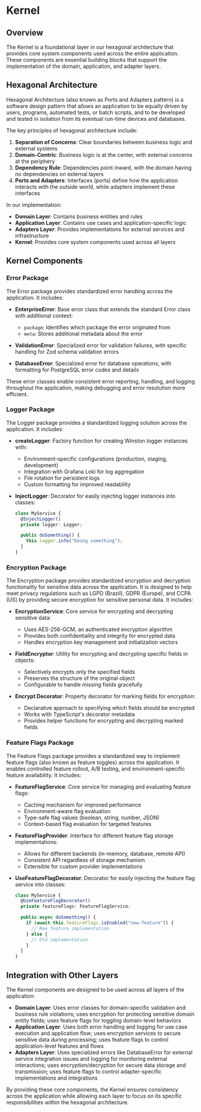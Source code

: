 # Kernel

## Overview

The Kernel is a foundational layer in our hexagonal architecture that provides core system components used across the entire application. These components are essential building blocks that support the implementation of the domain, application, and adapter layers.

## Hexagonal Architecture

Hexagonal Architecture (also known as Ports and Adapters pattern) is a software design pattern that allows an application to be equally driven by users, programs, automated tests, or batch scripts, and to be developed and tested in isolation from its eventual run-time devices and databases.

The key principles of hexagonal architecture include:

1. **Separation of Concerns**: Clear boundaries between business logic and external systems
2. **Domain-Centric**: Business logic is at the center, with external concerns at the periphery
3. **Dependency Rule**: Dependencies point inward, with the domain having no dependencies on external layers
4. **Ports and Adapters**: Interfaces (ports) define how the application interacts with the outside world, while adapters implement these interfaces

In our implementation:

- **Domain Layer**: Contains business entities and rules
- **Application Layer**: Contains use cases and application-specific logic
- **Adapters Layer**: Provides implementations for external services and infrastructure
- **Kernel**: Provides core system components used across all layers

## Kernel Components

### Error Package

The Error package provides standardized error handling across the application. It includes:

- **EnterpriseError**: Base error class that extends the standard Error class with additional context:

  - `package`: Identifies which package the error originated from
  - `meta`: Stores additional metadata about the error

- **ValidationError**: Specialized error for validation failures, with specific handling for Zod schema validation errors

- **DatabaseError**: Specialized error for database operations, with formatting for PostgreSQL error codes and details

These error classes enable consistent error reporting, handling, and logging throughout the application, making debugging and error resolution more efficient.

### Logger Package

The Logger package provides a standardized logging solution across the application. It includes:

- **createLogger**: Factory function for creating Winston logger instances with:

  - Environment-specific configurations (production, staging, development)
  - Integration with Grafana Loki for log aggregation
  - File rotation for persistent logs
  - Custom formatting for improved readability

- **InjectLogger**: Decorator for easily injecting logger instances into classes:

  ```typescript
  class MyService {
    @InjectLogger()
    private logger: Logger;

    public doSomething() {
      this.logger.info("Doing something");
    }
  }
  ```

### Encryption Package

The Encryption package provides standardized encryption and decryption functionality for sensitive data across the application. It is designed to help meet privacy regulations such as LGPD (Brazil), GDPR (Europe), and CCPA (US) by providing secure encryption for sensitive personal data. It includes:

- **EncryptionService**: Core service for encrypting and decrypting sensitive data:

  - Uses AES-256-GCM, an authenticated encryption algorithm
  - Provides both confidentiality and integrity for encrypted data
  - Handles encryption key management and initialization vectors

- **FieldEncryptor**: Utility for encrypting and decrypting specific fields in objects:

  - Selectively encrypts only the specified fields
  - Preserves the structure of the original object
  - Configurable to handle missing fields gracefully

- **Encrypt Decorator**: Property decorator for marking fields for encryption:
  - Declarative approach to specifying which fields should be encrypted
  - Works with TypeScript's decorator metadata
  - Provides helper functions for encrypting and decrypting marked fields

### Feature Flags Package

The Feature Flags package provides a standardized way to implement feature flags (also known as feature toggles) across
the application. It enables controlled feature rollout, A/B testing, and environment-specific feature availability. It
includes:

- **FeatureFlagService**: Core service for managing and evaluating feature flags:

  - Caching mechanism for improved performance
  - Environment-aware flag evaluation
  - Type-safe flag values (boolean, string, number, JSON)
  - Context-based flag evaluation for targeted features

- **FeatureFlagProvider**: Interface for different feature flag storage implementations:

  - Allows for different backends (in-memory, database, remote API)
  - Consistent API regardless of storage mechanism
  - Extensible for custom provider implementations

- **UseFeatureFlagDecorator**: Decorator for easily injecting the feature flag service into classes:

  ```typescript
  class MyService {
    @UseFeatureFlagDecorator()
    private featureFlags: FeatureFlagService;

    public async doSomething() {
      if (await this.featureFlags.isEnabled("new-feature")) {
        // New feature implementation
      } else {
        // Old implementation
      }
    }
  }
  ```

## Integration with Other Layers

The Kernel components are designed to be used across all layers of the application:

- **Domain Layer**: Uses error classes for domain-specific validation and business rule violations; uses encryption for
  protecting sensitive domain entity fields; uses feature flags for toggling domain-level behaviors
- **Application Layer**: Uses both error handling and logging for use case execution and application flow; uses
  encryption services to secure sensitive data during processing; uses feature flags to control application-level
  features and flows
- **Adapters Layer**: Uses specialized errors like DatabaseError for external service integration issues and logging for
  monitoring external interactions; uses encryption/decryption for secure data storage and transmission; uses feature
  flags to control adapter-specific implementations and integrations

By providing these core components, the Kernel ensures consistency across the application while allowing each layer to focus on its specific responsibilities within the hexagonal architecture.
